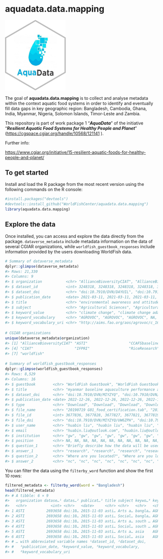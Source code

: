 
<!-- README.md is generated from README.Rmd. Please edit that file -->

# aquadata.data.mapping

<!-- badges: start -->
<!-- badges: end -->

<img src="man/figures/aquadata_lg_sticker.png" width="200" />

The goal of **aquadata.data.mapping** is to collect and analyse metadata
within the context aquatic food systems in order to identify and
eventually fill data gaps in key geographic region: Bangladesh,
Cambodia, Ghana, India, Myanmar, Nigeria, Solomon Islands, Timor-Leste
and Zambia.

This repository is part of work package 1 “***AquaData***” of the
initiative “***Resilient Aquatic Food Systems for Healthy People and
Planet***” (<https://cgspace.cgiar.org/handle/10568/121141> ).

Further info:

<https://www.cgiar.org/initiative/15-resilient-aquatic-foods-for-healthy-people-and-planet/>

## To get started

Install and load the R package from the most recent version using the
following commands on the R console:

``` r
#install.packages("devtools")
#devtools::install_github("WorldFishCenter/aquadata.data.mapping")
library(aquadata.data.mapping)
```

## Explore the data

Once installed, you can access and explore the data directly from the
package. `dataverse_metadata` include metadata information on the data
of several CGIAR organizations, while `worldfish_guestbook_responses`
include information provided by the users downloading WorldFish data.

``` r
# Summary of dataverse_metadata 
dplyr::glimpse(dataverse_metadata)
#> Rows: 21,330
#> Columns: 9
#> $ organization           <chr> "AllianceBioversityCIAT", "AllianceBioversityCI…
#> $ dataset_id             <int> 3248318, 3248318, 3248318, 3248318, 3248318, 32…
#> $ dataset_doi            <chr> "doi:10.7910/DVN/DAYUIL", "doi:10.7910/DVN/DAYU…
#> $ publication_date       <date> 2021-03-11, 2021-03-11, 2021-03-11, 2021-03-11…
#> $ title                  <chr> "environmental awareness and attitudes among st…
#> $ subject                <chr> "Agricultural Sciences", "Agricultural Sciences…
#> $ keyword_value          <chr> "climate change", "climate change adaptation", …
#> $ keyword_vocabulary     <chr> "AGROVOC", "AGROVOC", "AGROVOC", NA, "AGROVOC",…
#> $ keyword_vocabulary_uri <chr> "http://aims.fao.org/aos/agrovoc/c_1666", "http…

# CGIAR organizations
unique(dataverse_metadata$organization)
#> [1] "AllianceBioversityCIAT" "ASTI"                   "CCAFSbaseline"         
#> [4] "CIAT"                   "IFPRI"                  "RiceResearch"          
#> [7] "worldfish"

# Summary of worldfish_guestbook_responses 
dplyr::glimpse(worldfish_guestbook_responses)
#> Rows: 8,529
#> Columns: 16
#> $ guestbook        <chr> "WorldFish Guestbook", "WorldFish Guestbook", "WorldF…
#> $ title            <chr> "myanmar baseline aquaculture performance assessment"…
#> $ dataset_doi      <chr> "doi:10.7910/DVN/MIYZYQ", "doi:10.7910/DVN/MIYZYQ", "…
#> $ publication_date <date> 2022-12-26, 2022-12-26, 2022-12-26, 2022-12-26, 2022…
#> $ type             <chr> "Download", "Download", "Download", "Download", "Down…
#> $ file_name        <chr> "20190719 G01_food_certification.tab", "20190719 D07_…
#> $ file_id          <int> 3677836, 3677828, 3677827, 3677821, 3677819, 3677851,…
#> $ file_doi         <chr> "doi:10.7910/DVN/MIYZYQ/UW6ZPH", "doi:10.7910/DVN/MIY…
#> $ user_name        <chr> "huabin liu", "huabin liu", "huabin liu", "huabin liu…
#> $ email            <chr> "huabin.liu@outlook.com", "huabin.liu@outlook.com", "…
#> $ institution      <chr> "gw", "gw", "gw", "gw", "gw", "gw", "gw", "gw", "gw",…
#> $ position         <chr> NA, NA, NA, NA, NA, NA, NA, NA, NA, NA, NA, NA, NA, N…
#> $ question_1       <chr> "Briefly describe how the data will be used", "Briefl…
#> $ answer_1         <chr> "research", "research", "research", "research", "rese…
#> $ question_2       <chr> "Where are you located?", "Where are you located?", "…
#> $ answer_2         <chr> "nc", "nc", "nc", "nc", "nc", "nc", "nc", "nc", "nc",…
```

You can filter the data using the `filterby_word` function and show the
first 10 rows:

``` r
filtered_metadata <- filterby_word(word = "Bangladesh")
head(filtered_metadata)
#> # A tibble: 6 × 9
#>   organization datase…¹ datas…² publicat…³ title subject keywo…⁴ keywo…⁵ keywo…⁶
#>   <chr>           <int> <chr>   <date>     <chr> <chr>   <chr>   <chr>   <chr>  
#> 1 ASTI          2693658 doi:10… 2015-11-03 asti… Arts a… bangla… AGROVOC http:/…
#> 2 ASTI          2693658 doi:10… 2015-11-03 asti… Social… bangla… AGROVOC http:/…
#> 3 ASTI          2693658 doi:10… 2015-11-03 asti… Arts a… south … AGROVOC http:/…
#> 4 ASTI          2693658 doi:10… 2015-11-03 asti… Social… south … AGROVOC http:/…
#> 5 ASTI          2693658 doi:10… 2015-11-03 asti… Arts a… asia    AGROVOC http:/…
#> 6 ASTI          2693658 doi:10… 2015-11-03 asti… Social… asia    AGROVOC http:/…
#> # … with abbreviated variable names ¹​dataset_id, ²​dataset_doi,
#> #   ³​publication_date, ⁴​keyword_value, ⁵​keyword_vocabulary,
#> #   ⁶​keyword_vocabulary_uri
```
